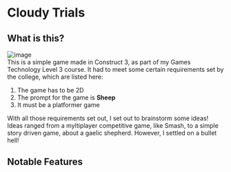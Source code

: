 # Cloudy Trials

## What is this?
![image](https://github.com/DomThe-Dev/CloudyTrials/assets/122572944/c638dcd0-9d53-480c-a9e4-d219f20d4052)
</br>
This is a simple game made in Construct 3, as part of my Games Technology Level 3 course. It had to meet some certain requirements set by the college, which are listed here:
1) The game has to be 2D
2) The prompt for the game is **Sheep**
3) It must be a platformer game </br>
</p>With all those requirements set out, I set out to brainstorm some ideas!</br>
Ideas ranged from a myltiplayer competitive game, like Smash, to a simple story driven game, about a gaelic shepherd. However, I settled on a bullet hell!

## Notable Features
